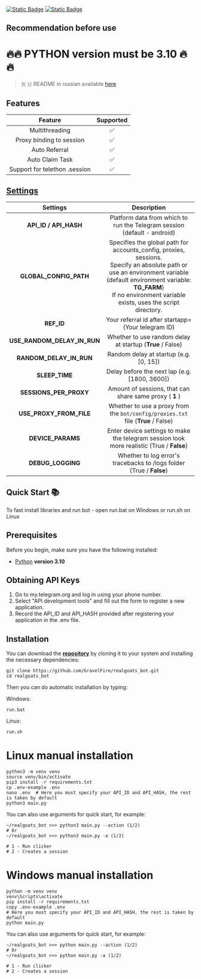[![Static Badge](https://img.shields.io/badge/Telegram-Channel-Link?style=for-the-badge&logo=Telegram&logoColor=white&logoSize=auto&color=blue)](https://t.me/+jJhUfsfFCn4zZDk0)      [![Static Badge](https://img.shields.io/badge/Telegram-Bot%20Link-Link?style=for-the-badge&logo=Telegram&logoColor=white&logoSize=auto&color=blue)](https://t.me/realgoats_bot/run?startapp=333c4cc1-2ce4-4b17-99f8-7c3797832413)

## Recommendation before use

# 🔥🔥 PYTHON version must be 3.10 🔥🔥

> 🇷 🇺 README in russian available [here](README-RU.md)

## Features  
|            Feature            | Supported |
|:-----------------------------:|:---------:|
|        Multithreading         |     ✅     |
|   Proxy binding to session    |     ✅     |
|         Auto Referral         |     ✅     |
|        Auto Claim Task        |     ✅     |
| Support for telethon .session |     ✅     |


## [Settings](https://github.com/GravelFire/MajorBot/blob/main/.env-example/)
|          Settings           |                                                                                                                  Description                                                                                                                  |
|:---------------------------:|:---------------------------------------------------------------------------------------------------------------------------------------------------------------------------------------------------------------------------------------------:|
|    **API_ID / API_HASH**    |                                                                                   Platform data from which to run the Telegram session (default - android)                                                                                    |
|   **GLOBAL_CONFIG_PATH**    | Specifies the global path for accounts_config, proxies, sessions. <br/>Specify an absolute path or use an environment variable (default environment variable: **TG_FARM**) <br/>If no environment variable exists, uses the script directory. |
|         **REF_ID**          |                                                                                              Your referral id after startapp= (Your telegram ID)                                                                                              |
| **USE_RANDOM_DELAY_IN_RUN** |                                                                                           Whether to use random delay at startup (**True** / False)                                                                                           |
|   **RANDOM_DELAY_IN_RUN**   |                                                                                                    Random delay at startup (e.g. [0, 15])                                                                                                     |
|       **SLEEP_TIME**        |                                                                                                 Delay before the next lap (e.g. [1800, 3600])                                                                                                 |
|   **SESSIONS_PER_PROXY**    |                                                                                            Amount of sessions, that can share same proxy ( **1** )                                                                                            |
|   **USE_PROXY_FROM_FILE**   |                                                                               Whether to use a proxy from the `bot/config/proxies.txt` file (**True** / False)                                                                                |
|      **DEVICE_PARAMS**      |                                                                          Enter device settings to make the telegram session look more realistic  (True / **False**)                                                                           |
|      **DEBUG_LOGGING**      |                                                                                     Whether to log error's tracebacks to /logs folder (True / **False**)                                                                                      |

## Quick Start 📚

To fast install libraries and run bot - open run.bat on Windows or run.sh on Linux

## Prerequisites
Before you begin, make sure you have the following installed:
- [Python](https://www.python.org/downloads/) **version 3.10**

## Obtaining API Keys
1. Go to my.telegram.org and log in using your phone number.
2. Select "API development tools" and fill out the form to register a new application.
3. Record the API_ID and API_HASH provided after registering your application in the .env file.

## Installation
You can download the [**repository**](https://github.com/GravelFire/realgoats_bot) by cloning it to your system and installing the necessary dependencies:
```shell
git clone https://github.com/GravelFire/realgoats_bot.git
cd realgoats_bot
```

Then you can do automatic installation by typing:

Windows:
```shell
run.bat
```

Linux:
```shell
run.sh
```

# Linux manual installation
```shell
python3 -m venv venv
source venv/bin/activate
pip3 install -r requirements.txt
cp .env-example .env
nano .env  # Here you must specify your API_ID and API_HASH, the rest is taken by default
python3 main.py
```

You can also use arguments for quick start, for example:
```shell
~/realgoats_bot >>> python3 main.py --action (1/2)
# Or
~/realgoats_bot >>> python3 main.py -a (1/2)

# 1 - Run clicker
# 2 - Creates a session
```

# Windows manual installation
```shell
python -m venv venv
venv\Scripts\activate
pip install -r requirements.txt
copy .env-example .env
# Here you must specify your API_ID and API_HASH, the rest is taken by default
python main.py
```

You can also use arguments for quick start, for example:
```shell
~/realgoats_bot >>> python main.py --action (1/2)
# Or
~/realgoats_bot >>> python main.py -a (1/2)

# 1 - Run clicker
# 2 - Creates a session
```
